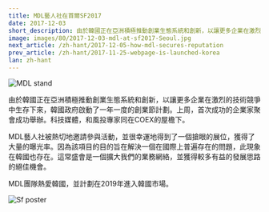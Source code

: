 ```yaml
---
title: MDL藝人社在首爾SF2017
date: 2017-12-03
short_description: 由於韓國正在亞洲積極推動創業生態系統和創新，以讓更多企業在激烈的技術競爭中生存下來，韓國政府啟動了一年一度的創業節計劃。
image: images/80/2017-12-03-mdl-at-sf2017-Seoul.jpg
next_article: /zh-hant/2017-12-05-how-mdl-secures-reputation
prev_article: /zh-hant/2017-11-25-webpage-is-launched-korea
lan: zh-hant
---
```


![MDL stand](https://gateway.ipfs.io/ipfs/QmdYQCaVShYseZF4eWZC1VxzyYR7h31ZXwFiBd8SgzZLVB/MDL_sf2017.jpeg)

由於韓國正在亞洲積極推動創業生態系統和創新，以讓更多企業在激烈的技術競爭中生存下來，韓國政府啟動了一年一度的創業節計劃。上周，首次成功的企業家聚會成功舉辦。科技媒體，和風投專家同在COEX的屋檐下。

MDL藝人社被熱切地邀請參與活動，並很幸運地得到了一個搶眼的展位，獲得了大量的曝光率。因為該項目的目的旨在解決一個在國際上普遍存在的問題，此現象在韓國也存在。這常盛會是一個擴大我們的業務網絡，並獲得較多有益的發展思路的絕佳機會。

MDL團隊熱愛韓國，並計劃在2019年進入韓國市場。


![Sf poster](https://gateway.ipfs.io/ipfs/QmeGn8mXf7Ew3QVifuQMXuyHWqi1696tuJgW8EhcPBqjWr/MDL_sf2017_1.jpeg)
